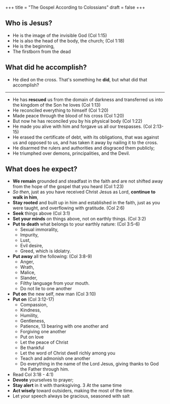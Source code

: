 +++
title = "The Gospel According to Colossians"
draft = false
+++

## Who is Jesus?

- He is the image of the invisible God (Col 1:15)
- He is also the head of the body, the church; (Col 1:18)
- He is the beginning,
- The firstborn from the dead

## What did he accomplish?

- He died on the cross. That's something he **did**, but what did that accomplish?
--- 
- He has **rescued** us from the domain of darkness and transferred us into the kingdom of the Son he loves (Col 1:13)
- He reconciled everything to himself (Col 1:20)
- Made peace through the blood of his cross (Col 1:20)
- But now he has reconciled you by his physical body (Col 1:22)
- He made you alive with him and forgave us all our trespasses. (Col 2:13-15)
- He erased the certificate of debt, with its obligations, that was against us and opposed to us, and has taken it away by nailing it to the cross.
- He disarmed the rulers and authorities and disgraced them publicly; 
- He triumphed over demons, principalities, and the Devil.

## What does he expect?

- **We remain** grounded and steadfast in the faith and are not shifted away from the hope of the gospel that you heard (Col 1:23)
- *So then*, just as you have received Christ Jesus as Lord, **continue to walk in him**, 
- **Stay rooted** and built up in him and established in the faith, just as you were taught, and overflowing with gratitude. (Col 2:6)
- **Seek** things above (Col 3:1)
- **Set your minds** on things above, not on earthly things. (Col 3:2)
- **Put to death** what belongs to your earthly nature: (Col 3:5-6)
  - Sexual immorality, 
  - Impurity, 
  - Lust, 
  - Evil desire, 
  - Greed, which is idolatry.
- **Put away** all the following: (Col 3:8-9)
  - Anger, 
  - Wrath, 
  - Malice, 
  - Slander, 
  - Filthy language from your mouth. 
  - Do not lie to one another
- **Put on** the new self, new man (Col 3:10)
- **Put on** (Col 3:12-17)
  - Compassion, 
  - Kindness, 
  - Humility, 
  - Gentleness,
  - Patience, 13 bearing with one another and 
  - Forgiving one another 
  - Put on love
  - Let the peace of Christ
  - Be thankful
  - Let the word of Christ dwell richly among you
  - Teach and admonish one another
  - Do everything in the name of the Lord Jesus, giving thanks to God the Father through him.
- Read Col 3:18 - 4:1)
- **Devote** yourselves to prayer; 
- **Stay alert** in it with thanksgiving. 3 At the same time
- **Act wisely** toward outsiders, making the most of the time.
- Let your speech always be gracious, seasoned with salt
